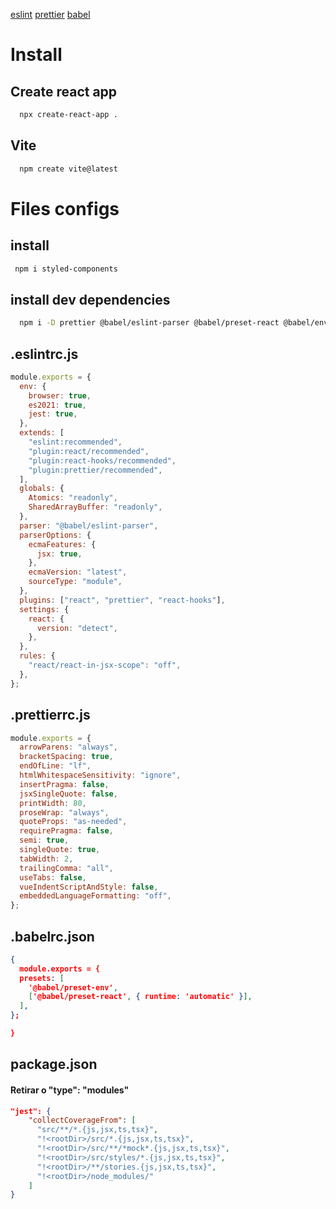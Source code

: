 [eslint](#eslintrcjs)
[prettier](#prettierrcjs)
[babel](#babelrcjson)

# Install

## Create react app

```zsh
  npx create-react-app .
```

## Vite

```zsh
  npm create vite@latest
```

# Files configs

## install

```zsh
 npm i styled-components
```

## install dev dependencies

```zsh
  npm i -D prettier @babel/eslint-parser @babel/preset-react @babel/env eslint eslint-plugin-prettier eslint-config-prettier eslint-plugin-react eslint-plugin-react-hooks jest-styled-components
```

## .eslintrc.js

```js
module.exports = {
  env: {
    browser: true,
    es2021: true,
    jest: true,
  },
  extends: [
    "eslint:recommended",
    "plugin:react/recommended",
    "plugin:react-hooks/recommended",
    "plugin:prettier/recommended",
  ],
  globals: {
    Atomics: "readonly",
    SharedArrayBuffer: "readonly",
  },
  parser: "@babel/eslint-parser",
  parserOptions: {
    ecmaFeatures: {
      jsx: true,
    },
    ecmaVersion: "latest",
    sourceType: "module",
  },
  plugins: ["react", "prettier", "react-hooks"],
  settings: {
    react: {
      version: "detect",
    },
  },
  rules: {
    "react/react-in-jsx-scope": "off",
  },
};
```

## .prettierrc.js

```js
module.exports = {
  arrowParens: "always",
  bracketSpacing: true,
  endOfLine: "lf",
  htmlWhitespaceSensitivity: "ignore",
  insertPragma: false,
  jsxSingleQuote: false,
  printWidth: 80,
  proseWrap: "always",
  quoteProps: "as-needed",
  requirePragma: false,
  semi: true,
  singleQuote: true,
  tabWidth: 2,
  trailingComma: "all",
  useTabs: false,
  vueIndentScriptAndStyle: false,
  embeddedLanguageFormatting: "off",
};
```

## .babelrc.json

```json
{
  module.exports = {
  presets: [
    '@babel/preset-env',
    ['@babel/preset-react', { runtime: 'automatic' }],
  ],
};

}
```

## package.json

#### Retirar o "type": "modules"
```json
"jest": {
    "collectCoverageFrom": [
      "src/**/*.{js,jsx,ts,tsx}",
      "!<rootDir>/src/*.{js,jsx,ts,tsx}",
      "!<rootDir>/src/**/*mock*.{js,jsx,ts,tsx}",
      "!<rootDir>/src/styles/*.{js,jsx,ts,tsx}",
      "!<rootDir>/**/stories.{js,jsx,ts,tsx}",
      "!<rootDir>/node_modules/"
    ]
}
```
